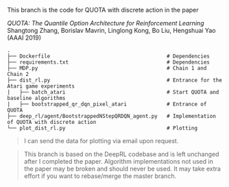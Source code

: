 This branch is the code for QUOTA with discrete action in the paper

*QUOTA: The Quantile Option Architecture for Reinforcement Learning* \
Shangtong Zhang, Borislav Mavrin, Linglong Kong, Bo Liu, Hengshuai Yao (AAAI 2019)

    .
    ├── Dockerfile                                      # Dependencies
    ├── requirements.txt                                # Dependencies
    ├── MDP.py                                          # Chain 1 and Chain 2 
    ├── dist_rl.py                                      # Entrance for the Atari game experiments
    |   ├── batch_atari                                 # Start QUOTA and baseline algorithms
    |   ├── bootstrapped_qr_dqn_pixel_atari             # Entrance of QUOTA
    ├── deep_rl/agent/BootstrappedNStepQRDQN_agent.py   # Implementation of QUOTA with discrete action
    └── plot_dist_rl.py                                 # Plotting

> I can send the data for plotting via email upon request.

> This branch is based on the DeepRL codebase and is left unchanged after I completed the paper. Algorithm implementations not used in the paper may be broken and should never be used. It may take extra effort if you want to rebase/merge the master branch.
